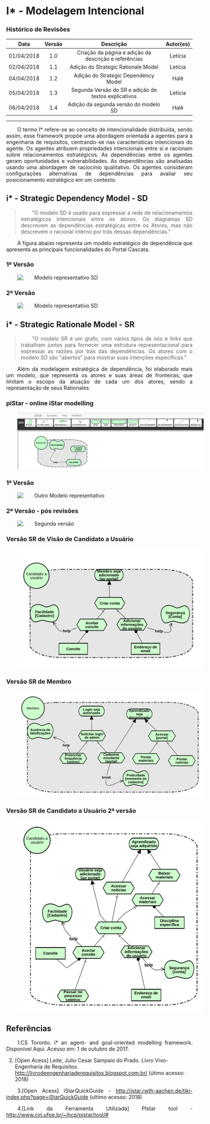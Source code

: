 <style> p { text-align: justify; text-indent: 30px; } </style>

# I* - Modelagem Intencional

### Histórico de Revisões

| Data | Versão | Descrição | Autor(es) |
|:----:|:------:|:---------:|:-----:|
|01/04/2018|1.0|Criação da página e adição da descrição e referências| Letícia |
|02/04/2018|1.1|Adição do Strategic Rationale Model| Letícia |
|04/04/2018|1.2|Adição do Strategic Dependency Model| Halê |
|05/04/2018|1.3|Segunda Versão do SR e adição de textos explicativos| Letícia |
|06/04/2018|1.4|Adição da segunda versão do modelo SD| Halê |

 ---

O termo I* refere-se ao conceito de intencionalidade distribuída, sendo assim, esse framework propõe uma abordagem orientada a agentes para a engenharia de requisitos, centrando-se nas características intencionais do agente. Os agentes atribuem propriedades intencionais entre si e racionam sobre relacionamentos estratégicos. As dependências entre os agentes geram oportunidades e vulnerabilidades. As dependências são analisadas usando uma abordagem de raciocínio qualitativo. Os agentes consideram configurações alternativas de dependências para avaliar seu posicionamento estratégico  em um contexto.

## i* - Strategic Dependency Model - SD

> "O modelo SD é usado para expressar a rede de relacionamentos estratégicos intencionais entre os atores. Os diagramas SD descrevem as dependências estratégicas entre os Atores, mas não descrevem o racional interno por trás dessas dependências."

A figura abaixo representa um modelo estratégico de dependência que apresenta as principais funcionalidades do Portal Cascata.

### 1ª Versão

![Modelo representativo SD](../img/istar/SD_Hale_v1.png)

### 2ª Versão

![Modelo representativo SD](../img/istar/SD_Hale_v2.png)

## i* - Strategic Rationale Model - SR

> "O modelo SR é um grafo, com vários tipos de nós e links que trabalham juntos para fornecer uma estrutura representacional para expressar as razões por trás das dependências. Os atores com o modelo SD são "abertos" para mostrar suas intenções específicas."

Além da modelagem estratégica de dependência, foi elaborado mais um modelo, que representa os atores e suas áreas de fronteiras, que limitam o escopo da atuação de cada um dos atores, sendo a representação de seus Rationales.

### piStar - online iStar modelling

![Ferramenta online](../img/istar/ferramenta_online.png)


### 1ª Versão

![Outro Modelo representativo](../img/istar/SR_Leticia.png)

### 2ª Versão - pós revisões

![Segunda versão](../img/istar/SR_revisado_Leticia.png)

### Versão SR de Visão de Candidato a Usuário

![Visão de Usuário](../img/istar/SR_candidato_usuario.png)

### Versão SR de Membro

![Visão de Usuário](../img/istar/SR_membro.png)

### Versão SR de Candidato a Usuário 2ª versão

![Candidato a usuário](../img/istar/SR_candidato_usuario_versao2.png)

## **Referências**

1.CS Toronto. i* an agent- and goal-oriented modelling framework. Disponível Aqui. Acesso em: 1 de outubro de 2017.

2. [Open Acess] Leite, Julio Cesar Sampaio do Prado. Livro Vivo- Engenharia de Requisitos. http://livrodeengenhariaderequisitos.blogspot.com.br/ (útimo acesso: 2018)

3.[Open Acess] iStarQuickGuide - http://istar.rwth-aachen.de/tiki-index.php?page=iStarQuickGuide (ultimo acesso: 2018)

4.[Link da Ferramenta Utilizada] PIstar tool - http://www.cin.ufpe.br/~jhcp/pistar/tool/#

